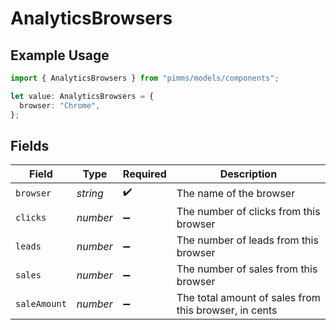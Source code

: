 # AnalyticsBrowsers

## Example Usage

```typescript
import { AnalyticsBrowsers } from "pimms/models/components";

let value: AnalyticsBrowsers = {
  browser: "Chrome",
};
```

## Fields

| Field                                                 | Type                                                  | Required                                              | Description                                           |
| ----------------------------------------------------- | ----------------------------------------------------- | ----------------------------------------------------- | ----------------------------------------------------- |
| `browser`                                             | *string*                                              | :heavy_check_mark:                                    | The name of the browser                               |
| `clicks`                                              | *number*                                              | :heavy_minus_sign:                                    | The number of clicks from this browser                |
| `leads`                                               | *number*                                              | :heavy_minus_sign:                                    | The number of leads from this browser                 |
| `sales`                                               | *number*                                              | :heavy_minus_sign:                                    | The number of sales from this browser                 |
| `saleAmount`                                          | *number*                                              | :heavy_minus_sign:                                    | The total amount of sales from this browser, in cents |